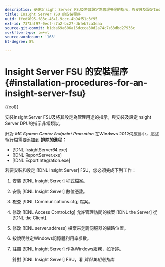 ```yaml
---
description: 安裝Insight Server FSU及將其設定為管理用途的指示，與安裝及設定Insight Server DPU的指示非常類似。
title: Insight Server FSU 的安裝程序
uuid: ffed5095-f83c-4641-9ccc-4b94f51c3f95
exl-id: 7373af97-0ecf-47a2-bc27-dbfeb7ca3eaa
source-git-commit: b1dda69a606a16dccca30d2a74c7e63dbd27936c
workflow-type: tm+mt
source-wordcount: '163'
ht-degree: 8%

---
```


# Insight Server FSU 的安裝程序{#installation-procedures-for-an-insight-server-fsu}

{{eol}}

安裝Insight Server FSU及將其設定為管理用途的指示，與安裝及設定Insight Server DPU的指示非常類似。

針對 *MS System Center Endpoint Protection* 在Windows 2012伺服器中，這些執行檔需要添加到 **排除的進程：**

* [!DNL InsightServer64.exe]
* [!DNL ReportServer.exe]
* [!DNL ExportIntegration.exe]

若要安裝和設定 [!DNL Insight Server] FSU，您必須完成下列工作：

1. 安裝 [!DNL Insight Server] 程式檔案。
1. 安裝 [!DNL Insight Server] 數位憑證。
1. 檢查 [!DNL Communications.cfg] 檔案。
1. 修改 [!DNL Access Control.cfg] 允許管理訪問的檔案 [!DNL the Server] 從 [!DNL the Client].
1. 修改 [!DNL server.address] 檔案來定義伺服器的網路位置。
1. 按說明設定Windows記憶體利用率參數。
1. 註冊 [!DNL Insight Server] 作為Windows服務，如所述。

   針對 [!DNL Insight Server] FSU，看 *資料集組態指南*.
